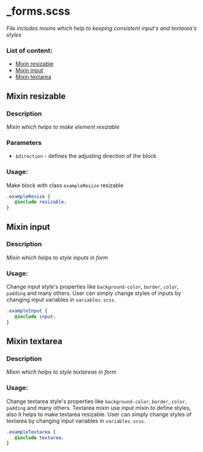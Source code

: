 # _forms.scss
_File includes mixins which help to keeping consistent input's and textarea's styles_

### List of content:

- [Mixin resizable](#mixin-flex)
- [Mixin input](#mixin-input)
- [Mixin textarea](#mixin-textarea)


## Mixin resizable

### Description
_Mixin which helps to make element resizable_

### Parameters
- `$direction` - defines the adjusting direction of the block 

### Usage: 

Make block with class `exampleResize` resizable

```scss
.exampleResize {
   @include resizable;
}
```

## Mixin input

### Description
_Mixin which helps to style inputs in form_

### Usage: 
Change input style's properties like `background-color`, `border`, `color`, `padding` and many others. 
User can simply change styles of inputs by changing input variables in `variables.scss`.

```scss
.exampleInput {
   @include input;
}
```


## Mixin textarea

### Description
_Mixin which helps to style textareas in form_

### Usage: 
Change textarea style's properties like `background-color`, `border`, `color`, `padding` and many others. 
Textarea mixin use input mixin to define styles, also it helps to make textarea resizable.
User can simply change styles of textarea by changing input variables in `variables.scss`.

```scss
.exampleTextarea {
   @include textarea;
}
```